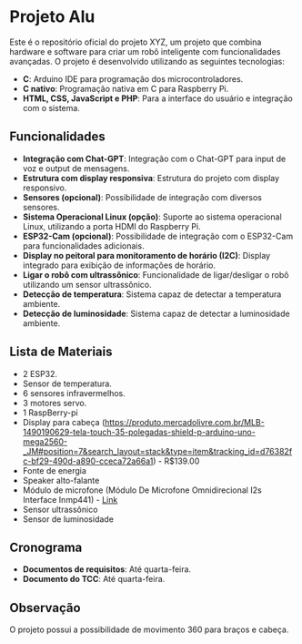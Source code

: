 # Projeto Alu

Este é o repositório oficial do projeto XYZ, um projeto que combina hardware e software para criar um robô inteligente com funcionalidades avançadas. O projeto é desenvolvido utilizando as seguintes tecnologias:

- **C**: Arduino IDE para programação dos microcontroladores.
- **C nativo**: Programação nativa em C para Raspberry Pi.
- **HTML, CSS, JavaScript e PHP**: Para a interface do usuário e integração com o sistema.

## Funcionalidades

- **Integração com Chat-GPT**: Integração com o Chat-GPT para input de voz e output de mensagens.
- **Estrutura com display responsiva**: Estrutura do projeto com display responsivo.
- **Sensores (opcional)**: Possibilidade de integração com diversos sensores.
- **Sistema Operacional Linux (opção)**: Suporte ao sistema operacional Linux, utilizando a porta HDMI do Raspberry Pi.
- **ESP32-Cam (opcional)**: Possibilidade de integração com o ESP32-Cam para funcionalidades adicionais.
- **Display no peitoral para monitoramento de horário (I2C)**: Display integrado para exibição de informações de horário.
- **Ligar o robô com ultrassônico**: Funcionalidade de ligar/desligar o robô utilizando um sensor ultrassônico.
- **Detecção de temperatura**: Sistema capaz de detectar a temperatura ambiente.
- **Detecção de luminosidade**: Sistema capaz de detectar a luminosidade ambiente.

## Lista de Materiais

- 2 ESP32.
- Sensor de temperatura.
- 6 sensores infravermelhos.
- 3 motores servo.
- 1 RaspBerry-pi
- Display para cabeça (https://produto.mercadolivre.com.br/MLB-1490190629-tela-touch-35-polegadas-shield-p-arduino-uno-mega2560-_JM#position=7&search_layout=stack&type=item&tracking_id=d76382fc-bf29-490d-a890-cceca72a66a1) - R$139.00
- Fonte de energia
- Speaker alto-falante
- Módulo de microfone (Módulo De Microfone Omnidirecional I2s Interface Inmp441) - [Link](https://produto.mercadolivre.com.br/MLB-3538703159-modulo-de-microfone-omnidirecional-i2s-interface-inmp441-_JM?matt_tool=40343894&matt_word=&matt_source=google&matt_campaign_id=14303413655&matt_ad_group_id=133855953276&matt_match_type=&matt_network=g&matt_device=c&matt_creative=584156655519&matt_keyword=&matt_ad_position=&matt_ad_type=pla&matt_merchant_id=381000916&matt_product_id=MLB3538703159&matt_product_partition_id=2268053647590&matt_target_id=aud-1966009190540:pla-2268053647590&cq_src=google_ads&cq_cmp=14303413655&cq_net=g&cq_plt=gp&cq_med=pla&gad_source=1)
- Sensor ultrassônico
- Sensor de luminosidade

## Cronograma

- **Documentos de requisitos**: Até quarta-feira.
- **Documento do TCC**: Até quarta-feira.

## Observação

O projeto possui a possibilidade de movimento 360 para braços e cabeça.
